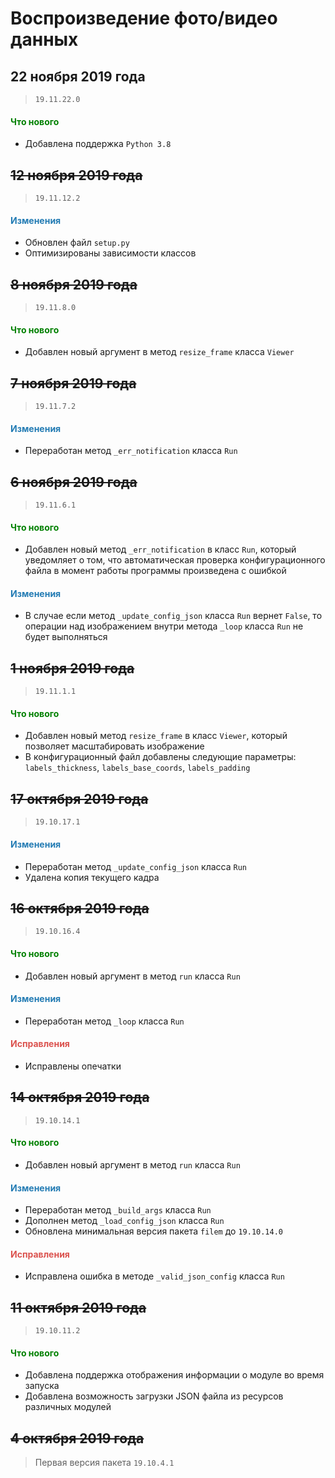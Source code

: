 # Воспроизведение фото/видео данных

## 22 ноября 2019 года

> `19.11.22.0`

<h4><span style="color:#008000;">Что нового</span></h4>

- Добавлена поддержка `Python 3.8`

## ~~12 ноября 2019 года~~

> `19.11.12.2`

<h4><span style="color:#247CB4;">Изменения</span></h4>

- Обновлен файл `setup.py`
- Оптимизированы зависимости классов

## ~~8 ноября 2019 года~~

> `19.11.8.0`

<h4><span style="color:#008000;">Что нового</span></h4>

- Добавлен новый аргумент в метод `resize_frame` класса `Viewer`

## ~~7 ноября 2019 года~~

> `19.11.7.2`

<h4><span style="color:#247CB4;">Изменения</span></h4>

- Переработан метод `_err_notification` класса `Run`

## ~~6 ноября 2019 года~~

> `19.11.6.1`

<h4><span style="color:#008000;">Что нового</span></h4>

- Добавлен новый метод `_err_notification` в класс `Run`, который уведомляет о том, что автоматическая проверка конфигурационного файла в момент работы программы произведена с ошибкой

<h4><span style="color:#247CB4;">Изменения</span></h4>

- В случае если метод `_update_config_json` класса `Run` вернет `False`, то операции над изображением внутри метода `_loop` класса `Run` не будет выполняться

## ~~1 ноября 2019 года~~

> `19.11.1.1`

<h4><span style="color:#008000;">Что нового</span></h4>

- Добавлен новый метод `resize_frame` в класс `Viewer`, который позволяет масштабировать изображение
- В конфигурационный файл добавлены следующие параметры: `labels_thickness`, `labels_base_coords`, `labels_padding`

## ~~17 октября 2019 года~~

> `19.10.17.1`

<h4><span style="color:#247CB4;">Изменения</span></h4>

- Переработан метод `_update_config_json` класса `Run`
- Удалена копия текущего кадра

## ~~16 октября 2019 года~~

> `19.10.16.4`

<h4><span style="color:#008000;">Что нового</span></h4>

- Добавлен новый аргумент в метод `run` класса `Run`

<h4><span style="color:#247CB4;">Изменения</span></h4>

- Переработан метод `_loop` класса `Run`

<h4><span style="color:#DB534F;">Исправления</span></h4>

- Исправлены опечатки

## ~~14 октября 2019 года~~

> `19.10.14.1`

<h4><span style="color:#008000;">Что нового</span></h4>

- Добавлен новый аргумент в метод `run` класса `Run`

<h4><span style="color:#247CB4;">Изменения</span></h4>

- Переработан метод `_build_args` класса `Run`
- Дополнен метод `_load_config_json` класса `Run`
- Обновлена минимальная версия пакета `filem` до `19.10.14.0`

<h4><span style="color:#DB534F;">Исправления</span></h4>

- Исправлена ошибка в методе `_valid_json_config` класса `Run`

## ~~11 октября 2019 года~~

> `19.10.11.2`

<h4><span style="color:#008000;">Что нового</span></h4>

- Добавлена поддержка отображения информации о модуле во время запуска
- Добавлена возможность загрузки JSON файла из ресурсов различных модулей

## ~~4 октября 2019 года~~

> Первая версия пакета `19.10.4.1`
